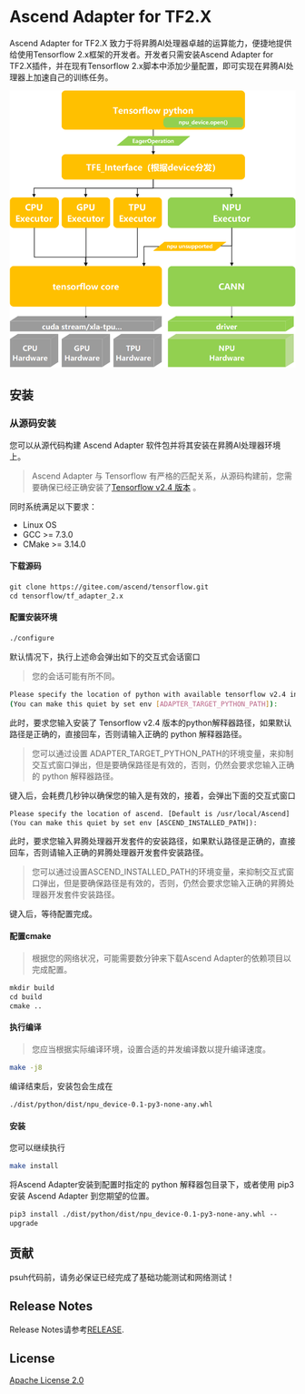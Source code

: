 # Ascend Adapter for TF2.X

Ascend Adapter for TF2.X 致力于将昇腾AI处理器卓越的运算能力，便捷地提供给使用Tensorflow 2.x框架的开发者。开发者只需安装Ascend Adapter for
TF2.X插件，并在现有Tensorflow 2.x脚本中添加少量配置，即可实现在昇腾AI处理器上加速自己的训练任务。

![framework](docs/framework.png)

## 安装

### 从源码安装

您可以从源代码构建 Ascend Adapter 软件包并将其安装在昇腾AI处理器环境上。
> Ascend Adapter 与 Tensorflow 有严格的匹配关系，从源码构建前，您需要确保已经正确安装了[Tensorflow v2.4 版本](https://www.tensorflow.org/install) 。


同时系统满足以下要求：

- Linux OS
- GCC >= 7.3.0
- CMake >= 3.14.0

#### 下载源码

```
git clone https://gitee.com/ascend/tensorflow.git
cd tensorflow/tf_adapter_2.x
```

#### 配置安装环境

```BASH
./configure
```

默认情况下，执行上述命会弹出如下的交互式会话窗口
> 您的会话可能有所不同。

```BASH
Please specify the location of python with available tensorflow v2.4 installed. [Default is /usr/bin/python3]
(You can make this quiet by set env [ADAPTER_TARGET_PYTHON_PATH]):
```

此时，要求您输入安装了 Tensorflow v2.4 版本的python解释器路径，如果默认路径是正确的，直接回车，否则请输入正确的 python 解释器路径。
> 您可以通过设置 ADAPTER_TARGET_PYTHON_PATH的环境变量，来抑制交互式窗口弹出，但是要确保路径是有效的，否则，仍然会要求您输入正确的 python 解释器路径。

键入后，会耗费几秒钟以确保您的输入是有效的，接着，会弹出下面的交互式窗口

```
Please specify the location of ascend. [Default is /usr/local/Ascend]
(You can make this quiet by set env [ASCEND_INSTALLED_PATH]):
```

此时，要求您输入昇腾处理器开发套件的安装路径，如果默认路径是正确的，直接回车，否则请输入正确的昇腾处理器开发套件安装路径。

> 您可以通过设置ASCEND_INSTALLED_PATH的环境变量，来抑制交互式窗口弹出，但是要确保路径是有效的，否则，仍然会要求您输入正确的昇腾处理器开发套件安装路径。

键入后，等待配置完成。

#### 配置cmake

> 根据您的网络状况，可能需要数分钟来下载Ascend Adapter的依赖项目以完成配置。

```
mkdir build
cd build
cmake ..
```

#### 执行编译

> 您应当根据实际编译环境，设置合适的并发编译数以提升编译速度。

```BASH
make -j8
```

编译结束后，安装包会生成在

```
./dist/python/dist/npu_device-0.1-py3-none-any.whl
```

#### 安装

您可以继续执行

```BASH
make install
```

将Ascend Adapter安装到配置时指定的 python 解释器包目录下，或者使用 pip3 安装 Ascend Adapter 到您期望的位置。

```
pip3 install ./dist/python/dist/npu_device-0.1-py3-none-any.whl --upgrade
```

## 贡献

psuh代码前，请务必保证已经完成了基础功能测试和网络测试！

## Release Notes

Release Notes请参考[RELEASE](RELEASE.md).

## License

[Apache License 2.0](LICENSE)
